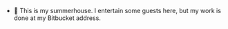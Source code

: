 
- 🌱 This is my summerhouse. I entertain some guests here, but my work is done at my Bitbucket address.


